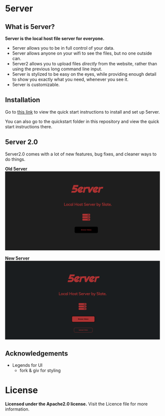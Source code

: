 # 5erver

## What is 5erver?

**5erver is the local host file server for everyone.**

- 5erver allows you to be in full control of your data.
- 5erver allows anyone on your wifi to see the files, but no one outside can.
- 5erver2 allows you to upload files *directly* from the website, rather than using the previous long command line input.
- 5erver is stylized to be easy on the eyes, while providing enough detail to show you exactly what you need, whenever you see it. 
- 5erver is customizable.

## Installation

Go to [this link](https://drive.google.com/file/d/1wv_pCZj_63F5YdekDLOGboFvkIPzhw7Z/view?usp=sharing) to view the quick start instructions to install and set up 5erver.

You can also go to the quickstart folder in this repository and view the quick start instructions there.

## 5erver 2.0

5erver2.0 comes with a lot of new features, bug fixes, and cleaner ways to do things.

**Old 5erver**
![Old 5erver](./imgs/old5erver.png)

**New 5erver**
![New 5erver](./imgs/new5erver.png)

## Acknowledgements

- Legends for UI
    - fork & giv for styling

# License

**Licensed under the Apache2.0 license.**
Visit the Licence file for more information.